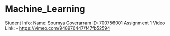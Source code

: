 # Machine_Learning
Student Info:
Name: Soumya Goverarram
ID: 700756001
                   Assignment 1
Video Link: - https://vimeo.com/948976447/f47fb52594
                   
                                  

